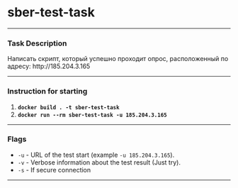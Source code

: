 # sber-test-task
---
### Task Description
<p>
Написать скрипт, который успешно проходит опрос, расположенный по адресу: http://185.204.3.165
</p>

---
### Instruction for starting
1. <b>```docker build . -t sber-test-task```</b>
2. <b>```docker run --rm sber-test-task -u 185.204.3.165```</b>

---
### Flags
* ```-u``` - URL of the test start (example ```-u 185.204.3.165```).
* ```-v``` - Verbose information about the test result (Just try).
* ```-s``` - If secure connection

---